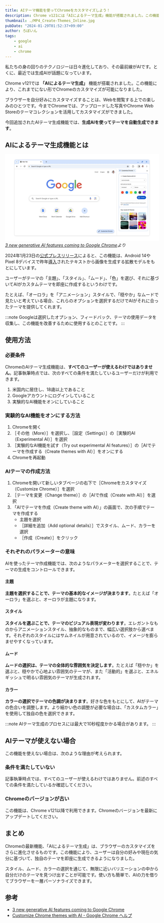 ```yaml
---
title: AIテーマ機能を使ってChromeをカスタマイズしよう！
description: Chrome v121には「AIによるテーマ生成」機能が搭載されました。この機能により、これまでにない形でChromeのカスタマイズが可能になりました。ブラウザーを自分好みにカスタマイズすることは、Webを閲覧する上での楽しみのひとつです。今までChromeでは、アップロードした写真やChrome Web Storeのテーマコレクションを活用してカスタマイズができました。今回追加されたAIテーマ生成機能では、生成AIを使ってテーマを自動生成できます。
thumbnail: ./MP4_Create-Themes_Inline.jpg
pubDate: "2024-01-29T01:52:37+09:00"
author: ろぼいん
tags:
    - google
    - ai
    - chrome
---
```


私たちの身の回りのテクノロジーは日々進化しており、その最前線がAIです。とくに、最近では生成AIが話題になっています。

Chrome v121では **「AIによるテーマ生成」** 機能が搭載されました。この機能により、これまでにない形でChromeのカスタマイズが可能になりました。

ブラウザーを自分好みにカスタマイズすることは、Webを閲覧する上での楽しみのひとつです。今までChromeでは、アップロードした写真やChrome Web Storeのテーマコレクションを活用してカスタマイズができました。

今回追加されたAIテーマ生成機能では、**生成AIを使ってテーマを自動生成できます**。

## AIによるテーマ生成機能とは

![3 new generative AI features coming to Google Chromeより](./MP4_Create-Themes_Inline.jpg)
*[3 new generative AI features coming to Google Chrome](https://blog.google/products/chrome/google-chrome-generative-ai-features-january-2024/#custom-themes)より*

2024年1月23日の[公式プレスリリース](https://blog.google/products/chrome/google-chrome-generative-ai-features-january-2024/#custom-themes)によると、この機能は、Android 14やPixel 8デバイスで昨年[導入](https://blog.google/products/android/android-14-customizations/)されたテキストから画像を生成する拡散モデルをもとにしています。

ユーザーがテーマの「主題」、「スタイル」、「ムード」、「色」を選び、それに基づいてAIがカスタムテーマを即座に作成するというわけです。

たとえば、「オーロラ」を「アニメーション」スタイルで、「穏やか」なムードで見たいと考えている場合、これらのオプションを選択するだけでAIがそれに合ったテーマを提供してくれます。

:::note
Googleは選択したオプション、フィードバック、テーマの使用データを収集し、この機能を改善するために使用するとのことです。
:::

## 使用方法

### 必要条件

ChromeのAIテーマ生成機能は、**すべてのユーザーが使えるわけではありません**。記事執筆時点では、次のすべての条件を満たしているユーザーだけが利用できます。

1. 米国内に居住し、18歳以上であること
2. Googleアカウントにログインしていること
3. 実験的なAI機能をオンにしていること

### 実験的なAI機能をオンにする方法

1. Chromeを開く
2. ［その他（More）］を選択し、［設定（Settings）］の［実験的AI（Experimental AI）］を選択
3. ［実験的なAI機能を試す（Try out experimental AI features）］の［AIでテーマを作成する（Create themes with AI）］をオンにする
4. Chromeを再起動

### AIテーマの作成方法

1. Chromeを開いて新しいタブページの右下で［Chromeをカスタマイズ（Customize Chrome）］を選択
2. ［テーマを変更（Change theme）］の［AIで作成（Create with AI）］を選択
3. 「AIでテーマを作成（Create theme with AI）」の画面で、次の手順でテーマを作成する
   - 主題を選択
   - ［詳細を追加（Add optional details）］でスタイル、ムード、カラーを選択
   - ［作成（Create）］をクリック

### それぞれのパラメーターの意味

AIを使ったテーマ作成機能では、次のようなパラメーターを選択することで、テーマの生成をコントロールできます。

#### 主題

**主題を選択することで、テーマの基本的なイメージが決まります**。たとえば「オーロラ」を選ぶと、オーロラが主題になります。

#### スタイル

**スタイルを選ぶことで、テーマのビジュアル表現が変わります**。エレガントなものからアニメーションスタイル、抽象的なものまで、幅広い選択肢から選べます。それぞれのスタイルにはサムネイルが用意されているので、イメージを膨らませやすくなっています。

#### ムード

**ムードの選択は、テーマの全体的な雰囲気を決定します**。たとえば「穏やか」を選ぶと、穏やかで心地よい雰囲気のテーマが、また「活動的」を選ぶと、エネルギッシュで明るい雰囲気のテーマが生成されます。

#### カラー

**カラーの選択でテーマの色調が決まります**。好きな色をもとにして、AIがテーマの色合いを調整します。より細かい色の調整が必要な場合は、「カスタムカラー」を使用して独自の色を選択できます。

:::note
AIテーマ生成のプロセスには最大で10秒程度かかる場合があります。
:::

## AIテーマが使えない場合

この機能を使えない場合は、次のような理由が考えられます。

### 条件を満たしていない

記事執筆時点では、すべてのユーザーが使えるわけではありません。前述のすべての条件を満たしているか確認してください。

### Chromeのバージョンが古い

この機能は、Chrome v121以降で利用できます。Chromeのバージョンを最新にアップデートしてください。

## まとめ

Chromeの最新機能、「AIによるテーマ生成」は、ブラウザーのカスタマイズをさらに進化させるものです。この機能により、ユーザーは自分の好みや現在の気分に基づいて、独自のテーマを即座に生成できるようになりました。

スタイル、ムード、カラーの選択を通じて、無限に近いバリエーションの中から自分だけのテーマを見つけ出すことが可能です。使い方も簡単で、AIの力を借りてブラウザーを一層パーソナライズできます。

## 参考

- [3 new generative AI features coming to Google Chrome](https://blog.google/products/chrome/google-chrome-generative-ai-features-january-2024/#custom-themes)
- [Customize Chrome themes with AI - Google Chrome ヘルプ](https://support.google.com/chrome/answer/14516713?visit_id=638420549295068093-3832364767&p=create_themes_with_ai&rd=1)
